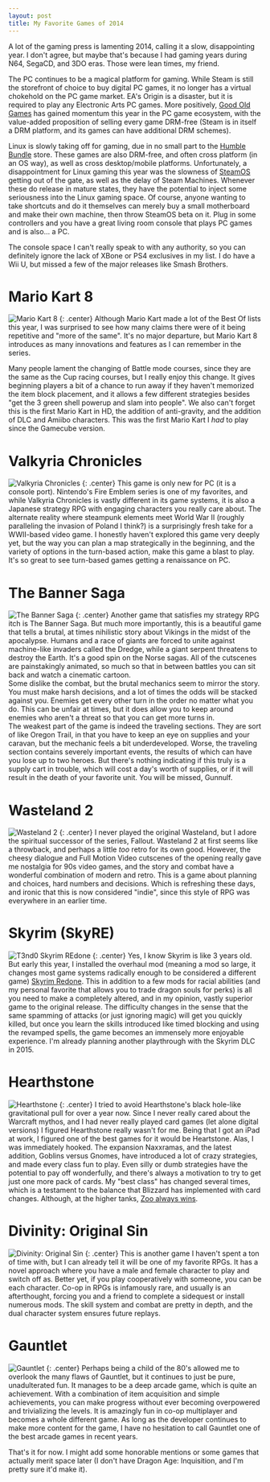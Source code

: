 ```yaml
---
layout: post
title: My Favorite Games of 2014
--- 
```


A lot of the gaming press is lamenting 2014, calling it a slow, disappointing year. I don't agree, but maybe that's because I had gaming years during N64, SegaCD, and 3DO eras. Those were lean times, my friend.   

The PC continues to be a magical platform for gaming. While Steam is still the storefront of choice to buy digital PC games, it no longer has a virtual chokehold on the PC game market. EA's Origin is a disaster, but it is required to play any Electronic Arts PC games. More positively, [Good Old Games](http://www.gog.com/) has gained momentum this year in the PC game ecosystem, with the value-added proposition of selling every game DRM-free (Steam is in itself a DRM platform, and its games can have additional DRM schemes).  

Linux is slowly taking off for gaming, due in no small part to the [Humble Bundle](https://www.humblebundle.com/) store. These games are also DRM-free, and often cross platform (in an OS way), as well as cross desktop/mobile platforms. Unfortunately, a disappointment for Linux gaming this year was the slowness of [SteamOS](http://store.steampowered.com/steamos/) getting out of the gate, as well as the delay of Steam Machines. Whenever these do release in mature states, they have the potential to inject some seriousness into the Linux gaming space. Of course, anyone wanting to take shortcuts and do it themselves can merely buy a small motherboard and make their own machine, then throw SteamOS beta on it. Plug in some controllers and you have a great living room console that plays PC games and is also... a PC.   

The console space I can't really speak to with any authority, so you can definitely ignore the lack of XBone or PS4 exclusives in my list. I do have a Wii U, but missed a few of the major releases like Smash Brothers.  

# Mario Kart 8  
![Mario Kart 8](http://mariokart8.nintendo.com/img/fbook.jpg)
{: .center}
Although Mario Kart made a lot of the Best Of lists this year, I was surprised to see how many claims there were of it being  repetitive and "more of the same". It's no major departure, but Mario Kart 8 introduces as many innovations and features as I can remember in the series.  

Many people lament the changing of Battle mode courses, since they are the same as the Cup racing courses, but I really enjoy this change. It gives beginning players a bit of a chance to run away if they haven't memorized the item block placement, and it allows a few different strategies besides "get the 3 green shell powerup and slam into people". We also can't forget this is the first Mario Kart in HD, the addition of anti-gravity, and the addition of DLC and Amiibo characters. This was the first Mario Kart I *had* to play since the Gamecube version.  

# Valkyria Chronicles   
![Valkyria Chronicles](http://cdn.akamai.steamstatic.com/steam/apps/294860/header.jpg?t=1415705873)
{: .center}
This game is only new for PC (it is a console port). Nintendo's Fire Emblem series is one of my favorites, and while Valkyria Chronicles is vastly different in its game systems, it is also a Japanese strategy RPG with engaging characters you really care about. The alternate reality where steampunk elements meet World War II (roughly paralleling the invasion of Poland I think?) is a surprisingly fresh take for a WWII-based video game. I honestly haven't explored this game very deeply yet, but the way you can plan a map strategically in the beginning, and the variety of options in the turn-based action, make this game a blast to play. It's so great to see turn-based games getting a renaissance on PC.

# The Banner Saga 
![The Banner Saga](https://i.ytimg.com/vi/FbIH0vS9AG4/maxresdefault.jpg) 
{: .center}
Another game that satisfies my strategy RPG itch is The Banner Saga. But much more importantly, this is a beautiful game that tells a brutal, at times nihilistic story about Vikings in the midst of the apocalypse. Humans and a race of giants are forced to unite against machine-like invaders called the Dredge, while a giant serpent threatens to destroy the Earth. It's a good spin on the Norse sagas. All of the cutscenes are painstakingly animated, so much so that in between battles you can sit back and watch a cinematic cartoon.  
Some dislike the combat, but the brutal mechanics seem to mirror the story. You must make harsh decisions, and a lot of times the odds will be stacked against you. Enemies get every other turn in the order no matter what you do. This can be unfair at times, but it does allow you to keep around enemies who aren't a threat so that you can get more turns in.  
The weakest part of the game is indeed the traveling sections. They are sort of like Oregon Trail, in that you have to keep an eye on supplies and your caravan, but the mechanic feels a bit underdeveloped. Worse, the traveling section contains severely important events, the results of which can have you lose up to two heroes. But there's nothing indicating if this truly is a supply cart in trouble, which will cost a day's worth of supplies, or if it will result in the death of your favorite unit. You will be missed, Gunnulf.  

# Wasteland 2  
![Wasteland 2](https://wasteland.inxile-entertainment.com/static/img/pages/media/WL2logo-1920.jpg) 
{: .center}
I never played the original Wasteland, but I adore the spiritual successor of the series, Fallout. Wasteland 2 at first seems like a throwback, and perhaps a little *too* retro for its own good. However, the cheesy dialogue and Full Motion Video cutscenes of the opening really gave me nostalgia for 90s video games, and the story and combat have a wonderful combination of modern and retro. This is a game about planning and choices, hard numbers and decisions. Which is refreshing these days, and ironic that this is now considered "indie", since this style of RPG was everywhere in an earlier time.  

# Skyrim (SkyRE)  
![T3nd0 Skyrim REdone](http://static-4.nexusmods.com/15/mods/110/images/9286-1-1362639669.png)
{: .center}
Yes, I know Skyrim is like 3 years old. But early this year, I installed the overhaul mod (meaning a mod so large, it changes most game systems radically enough to be considered a different game) [Skyrim Redone](http://www.nexusmods.com/skyrim/mods/9286/?tab=1&navtag=%2Fajax%2Fmoddescription%2F%3Fid%3D9286%26preview%3D&pUp=1). This in addition to a few mods for racial abilities (and my personal favorite that allows you to trade dragon souls for perks) is all you need to make a completely altered, and in my opinion, vastly superior game to the original release. The difficulty changes in the sense that the same spamming of attacks (or just ignoring magic) will get you quickly killed, but once you learn the skills introduced like timed blocking and using the revamped spells, the game becomes an immensely more enjoyable experience. I'm already planning another playthrough with the Skyrim DLC in 2015.   
 
# Hearthstone  
![Hearthstone](http://venturebeat.com/wp-content/uploads/2014/12/promisingcards-780x438.jpg)
{: .center}
I tried to avoid Hearthstone's black hole-like gravitational pull for over a year now. Since I never really cared about the Warcraft mythos, and I had never really played card games (let alone digital versions) I figured Hearthstone really wasn't for me. Being that I got an iPad at work, I figured one of the best games for it would be Heartstone. Alas, I was immediately hooked. The expansion Naxxramas, and the latest addition, Goblins versus Gnomes, have introduced a lot of crazy strategies, and made every class fun to play. Even silly or dumb strategies have the potential to pay off wonderfully, and there's always a motivation to try to get just one more pack of cards. My "best class" has changed several times, which is a testament to the balance that Blizzard has implemented with card changes. Although, at the higher tanks, [Zoo always wins](http://www.dailydot.com/esports/xixo-tops-hearthstone-ladder-all-regions/). 

# Divinity: Original Sin  
![Divinity: Original Sin](http://www.justpushstart.com/wp-content/uploads/2014/01/LOGO_Divinity_OriginalSin.jpg)
{: .center}
This is another game I haven't spent a ton of time with, but I can already tell it will be one of my favorite RPGs. It has a novel approach where you have a male and female character to play and switch off as. Better yet, if you play cooperatively with someone, you can be each character. Co-op in RPGs is infamously rare, and usually is an afterthought, forcing you and a friend to complete a sidequest or install numerous mods. The skill system and combat are pretty in depth, and the dual character system ensures future replays.  

# Gauntlet  
![Gauntlet](http://cdn2.expertreviews.co.uk/sites/expertreviews/files/gauntlet_2014_game_hd.jpg)
{: .center}
Perhaps being a child of the 80's allowed me to overlook the many flaws of Gauntlet, but it continues to just be pure, unadulterated fun. It manages to be a deep arcade game, which is quite an achievement. With a combination of item acquisition and simple achievements, you can make progress without ever becoming overpowered and trivializing the levels. It is amazingly fun in co-op multiplayer and becomes a whole different game. As long as the developer continues to make more content for the game, I have no hesitation to call Gauntlet one of the best arcade games in recent years.   

That's it for now. I might add some honorable mentions or some games that actually merit space later (I don't have Dragon Age: Inquisition, and I'm pretty sure it'd make it).  

